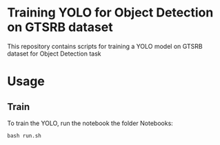 # Training YOLO for Object Detection on GTSRB dataset

This repository contains scripts for training a YOLO model on GTSRB dataset for Object Detection task

# Usage
## Train
To train the YOLO, run the notebook the folder Notebooks:
```
bash run.sh
```
